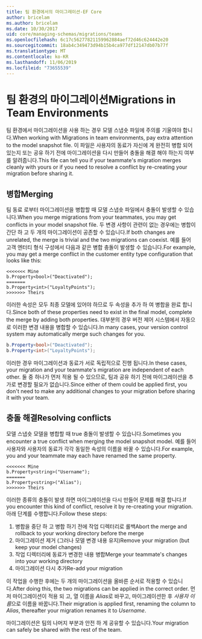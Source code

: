 ```yaml
---
title: 팀 환경에서의 마이그레이션-EF Core
author: bricelam
ms.author: bricelam
ms.date: 10/30/2017
uid: core/managing-schemas/migrations/teams
ms.openlocfilehash: 6c17c56277821159962884aef72d46c624442e20
ms.sourcegitcommit: 18ab4c349473d94b15b4ca977df12147db07b77f
ms.translationtype: MT
ms.contentlocale: ko-KR
ms.lasthandoff: 11/06/2019
ms.locfileid: "73655539"
---
```

# <a name="migrations-in-team-environments"></a><span data-ttu-id="d5671-102">팀 환경의 마이그레이션</span><span class="sxs-lookup"><span data-stu-id="d5671-102">Migrations in Team Environments</span></span>

<span data-ttu-id="d5671-103">팀 환경에서 마이그레이션을 사용 하는 경우 모델 스냅숏 파일에 주의를 기울여야 합니다.</span><span class="sxs-lookup"><span data-stu-id="d5671-103">When working with Migrations in team environments, pay extra attention to the model snapshot file.</span></span> <span data-ttu-id="d5671-104">이 파일은 사용자의 동료가 자신에 게 완전히 병합 되어 있는지 또는 공유 하기 전에 마이그레이션을 다시 만들어 충돌을 해결 해야 하는지 여부를 알려줍니다.</span><span class="sxs-lookup"><span data-stu-id="d5671-104">This file can tell you if your teammate's migration merges cleanly with yours or if you need to resolve a conflict by re-creating your migration before sharing it.</span></span>

## <a name="merging"></a><span data-ttu-id="d5671-105">병합</span><span class="sxs-lookup"><span data-stu-id="d5671-105">Merging</span></span>

<span data-ttu-id="d5671-106">팀 동료 로부터 마이그레이션을 병합할 때 모델 스냅숏 파일에서 충돌이 발생할 수 있습니다.</span><span class="sxs-lookup"><span data-stu-id="d5671-106">When you merge migrations from your teammates, you may get conflicts in your model snapshot file.</span></span> <span data-ttu-id="d5671-107">두 변경 사항이 관련이 없는 경우에는 병합이 간단 하 고 두 개의 마이그레이션이 공존할 수 있습니다.</span><span class="sxs-lookup"><span data-stu-id="d5671-107">If both changes are unrelated, the merge is trivial and the two migrations can coexist.</span></span> <span data-ttu-id="d5671-108">예를 들어 고객 엔터티 형식 구성에서 다음과 같은 병합 충돌이 발생할 수 있습니다.</span><span class="sxs-lookup"><span data-stu-id="d5671-108">For example, you may get a merge conflict in the customer entity type configuration that looks like this:</span></span>

``` output
<<<<<<< Mine
b.Property<bool>("Deactivated");
=======
b.Property<int>("LoyaltyPoints");
>>>>>>> Theirs
```

<span data-ttu-id="d5671-109">이러한 속성은 모두 최종 모델에 있어야 하므로 두 속성을 추가 하 여 병합을 완료 합니다.</span><span class="sxs-lookup"><span data-stu-id="d5671-109">Since both of these properties need to exist in the final model, complete the merge by adding both properties.</span></span> <span data-ttu-id="d5671-110">대부분의 경우 버전 제어 시스템에서 자동으로 이러한 변경 내용을 병합할 수 있습니다.</span><span class="sxs-lookup"><span data-stu-id="d5671-110">In many cases, your version control system may automatically merge such changes for you.</span></span>

``` csharp
b.Property<bool>("Deactivated");
b.Property<int>("LoyaltyPoints");
```

<span data-ttu-id="d5671-111">이러한 경우 마이그레이션과 동료가 서로 독립적으로 진행 됩니다.</span><span class="sxs-lookup"><span data-stu-id="d5671-111">In these cases, your migration and your teammate's migration are independent of each other.</span></span> <span data-ttu-id="d5671-112">둘 중 하나가 먼저 적용 될 수 있으므로, 팀과 공유 하기 전에 마이그레이션을 추가로 변경할 필요가 없습니다.</span><span class="sxs-lookup"><span data-stu-id="d5671-112">Since either of them could be applied first, you don't need to make any additional changes to your migration before sharing it with your team.</span></span>

## <a name="resolving-conflicts"></a><span data-ttu-id="d5671-113">충돌 해결</span><span class="sxs-lookup"><span data-stu-id="d5671-113">Resolving conflicts</span></span>

<span data-ttu-id="d5671-114">모델 스냅숏 모델을 병합할 때 true 충돌이 발생할 수 있습니다.</span><span class="sxs-lookup"><span data-stu-id="d5671-114">Sometimes you encounter a true conflict when merging the model snapshot model.</span></span> <span data-ttu-id="d5671-115">예를 들어 사용자와 사용자의 동료가 각각 동일한 속성의 이름을 바꿀 수 있습니다.</span><span class="sxs-lookup"><span data-stu-id="d5671-115">For example, you and your teammate may each have renamed the same property.</span></span>

``` output
<<<<<<< Mine
b.Property<string>("Username");
=======
b.Property<string>("Alias");
>>>>>>> Theirs
```

<span data-ttu-id="d5671-116">이러한 종류의 충돌이 발생 하면 마이그레이션을 다시 만들어 문제를 해결 합니다.</span><span class="sxs-lookup"><span data-stu-id="d5671-116">If you encounter this kind of conflict, resolve it by re-creating your migration.</span></span> <span data-ttu-id="d5671-117">아래 단계를 수행합니다.</span><span class="sxs-lookup"><span data-stu-id="d5671-117">Follow these steps:</span></span>

1. <span data-ttu-id="d5671-118">병합을 중단 하 고 병합 하기 전에 작업 디렉터리로 롤백</span><span class="sxs-lookup"><span data-stu-id="d5671-118">Abort the merge and rollback to your working directory before the merge</span></span>
2. <span data-ttu-id="d5671-119">마이그레이션 제거 (그러나 모델 변경 내용 유지)</span><span class="sxs-lookup"><span data-stu-id="d5671-119">Remove your migration (but keep your model changes)</span></span>
3. <span data-ttu-id="d5671-120">작업 디렉터리에 동료가 변경한 내용 병합</span><span class="sxs-lookup"><span data-stu-id="d5671-120">Merge your teammate's changes into your working directory</span></span>
4. <span data-ttu-id="d5671-121">마이그레이션 다시 추가</span><span class="sxs-lookup"><span data-stu-id="d5671-121">Re-add your migration</span></span>

<span data-ttu-id="d5671-122">이 작업을 수행한 후에는 두 개의 마이그레이션을 올바른 순서로 적용할 수 있습니다.</span><span class="sxs-lookup"><span data-stu-id="d5671-122">After doing this, the two migrations can be applied in the correct order.</span></span> <span data-ttu-id="d5671-123">먼저 마이그레이션이 적용 되 고, 열 이름을 *Alias*로 바꾸고, 마이그레이션한 후 *사용자 이름*으로 이름을 바꿉니다.</span><span class="sxs-lookup"><span data-stu-id="d5671-123">Their migration is applied first, renaming the column to *Alias*, thereafter your migration renames it to *Username*.</span></span>

<span data-ttu-id="d5671-124">마이그레이션은 팀의 나머지 부분과 안전 하 게 공유할 수 있습니다.</span><span class="sxs-lookup"><span data-stu-id="d5671-124">Your migration can safely be shared with the rest of the team.</span></span>
